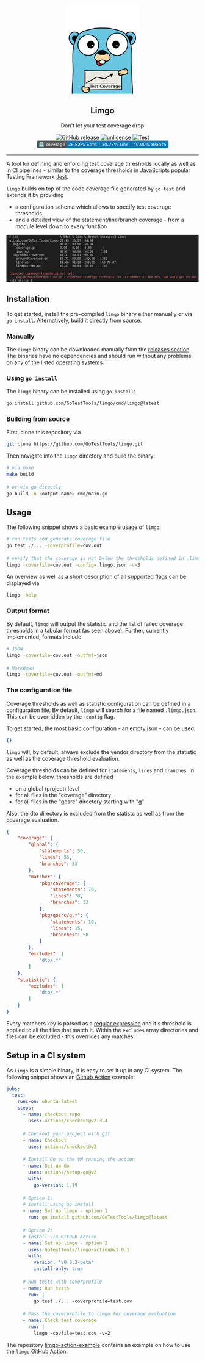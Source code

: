 <p align="center">
  <img src="./doc/gopher.png" alt="limgo gopher" />
  <h2 align="center">Limgo</h3>
  <p align="center">Don't let your test coverage drop</p>
  <p align="center">
    <a href="https://github.com/GoTestTools/limgo/releases/latest"><img alt="GitHub release" src="https://img.shields.io/github/release/GoTestTools/limgo.svg?logo=github&"></a>
    <a href="http://unlicense.org/"><img alt="unlicense" src="https://img.shields.io/badge/license-Unlicense-blue.svg"></a>
    <a href="https://github.com/GoTestTools/limgo/actions/workflows/test.yml"><img alt="Test" src="https://github.com/GoTestTools/limgo/actions/workflows/test.yml/badge.svg?branch=main"></a>
    <img src="https://github.com/GoTestTools/limgo/blob/limgo-badge/limgo-badge.png?raw=true" alt="test coverge" />
  </p>
</p>

---

A tool for defining and enforcing test coverage thresholds locally as well as in CI pipelines - similar to the coverage thresholds in JavaScripts popular Testing Framework [Jest](https://jestjs.io/docs/configuration#coveragethreshold-object). 

`limgo` builds on top of the code coverage file generated by `go test` and extends it by providing
- a configuration schema which allows to specify test coverage thresholds
- and a detailed view of the statement/line/branch coverage - from a module level down to every function

<img src="./doc/example.png" alt="limgo gopher" />

## Installation

To get started, install the pre-compiled `limgo` binary either manually or via `go install`. Alternatively, build it directly from source. 

### Manually

The `limgo` binary can be downloaded manually from the [releases section](https://github.com/GoTestTools/limgo/releases). The binaries have no dependencies and should run without any problems on any of the listed operating systems.

### Using `go install`

The `limgo` binary can be installed using `go install`:
```bash
go install github.com/GoTestTools/limgo/cmd/limgo@latest
```

### Building from source

First, clone this repository via
```bash
git clone https://github.com/GoTestTools/limgo.git
```

Then navigate into the `limgo` directory and build the binary: 
```bash
# via make
make build

# or via go directly
go build -o <output-name> cmd/main.go
```

## Usage

The following snippet shows a basic example usage of `limgo`:

```bash
# run tests and generate coverage file
go test ./... -coverprofile=cov.out

# verify that the coverage is not below the thresholds defined in .limgo.json
limgo -coverfile=cov.out -config=.limgo.json -v=3
```

An overview as well as a short description of all supported flags can be displayed via
```bash
limgo -help
```

### Output format

By default, `limgo` will output the statistic and the list of failed coverage thresholds in a tabular format (as seen above). Further, currently implemented, formats include
```bash
# JSON
limgo -coverfile=cov.out -outfmt=json

# Markdown
limgo -coverfile=cov.out -outfmt=md
```

### The configuration file

Coverage thresholds as well as statistic configuration can be defined in a configuration file. By default, `limgo` will search for a file named `.limgo.json`. This can be overridden by the `-config` flag. 

To get started, the most basic configuration - an empty json - can be used:
```json
{}
```
`limgo` will, by default, always exclude the vendor directory from the statistic as well as the coverage threshold evaluation. 

Coverage thresholds can be defined for `statements`, `lines` and `branches`. In the example below, thresholds are defined 
- on a global (project) level
- for all files in the "coverage" directory
- for all files in the "gosrc" directory starting with "g"

Also, the dto directory is excluded from the statistc as well as from the coverage evaluation. 
```json
{
	"coverage": {
		"global": {
            "statements": 50,
            "lines": 55,
            "branches": 33
        },
        "matcher": {
            "pkg/coverage": {
                "statements": 70,
                "lines": 70,
                "branches": 33
            },
            "pkg/gosrc/g.*": {
                "statements": 10,
                "lines": 15,
                "branches": 50
            }
        },
        "excludes": [
            "dto/.*"
        ]
	},
	"statistic": {
		"excludes": [
			"dto/.*"
		]
	}
}
```

Every matchers key is parsed as a [regular expression](https://pkg.go.dev/regexp) and it's threshold is applied to all the files that match it. Within the `excludes` array directories and files can be excluded - this overrides any matches. 

## Setup in a CI system

As `limgo` is a simple binary, it is easy to set it up in any CI system. The following snippet shows an [Github Action](https://github.com/features/actions) example: 

```yaml
jobs:
  test:
    runs-on: ubuntu-latest
    steps:
      - name: checkout repo
        uses: actions/checkout@v2.3.4

      # Checkout your project with git
      - name: Checkout
        uses: actions/checkout@v2

      # Install Go on the VM running the action
      - name: Set up Go
        uses: actions/setup-go@v2
        with:
          go-version: 1.19
      
      # Option 1: 
      # install using go install
      - name: Set up limgo - option 1
        run: go install github.com/GoTestTools/limgo@latest
      
      # Option 2:
      # install via GitHub Action
      - name: Set up limgo - option 2
        uses: GoTestTools/limgo-action@v1.0.1
        with:
          version: "v0.0.3-beta"
          install-only: true

      # Run tests with coverprofile
      - name: Run tests
        run: |
          go test ./... -coverprofile=test.cov
      
      # Pass the coverprofile to limgo for coverage evaluation
      - name: Check test coverage
        run: |
          limgo -covfile=test.cov -v=2
```

The repository [limgo-action-example](https://github.com/GoTestTools/limgo-action-example) contains an example on how to use the `limgo` GitHub Action.  